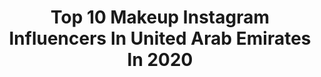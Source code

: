 ---
title: Top 10 Makeup Instagram Influencers In United Arab Emirates In 2020
description: >-
  Find top makeup Instagram influencers in United Arab Emirates in 2020. Most popular hashtags: #hudabeauty #makeuptutorial #dubaimakeupartist #dubai.
platform: Instagram
profiles:
  - username: "madaboutella"
    fullname: >-
      DUBAI LIFESTYLE BLOGGER🏝
    location: "United Arab Emirates"
    followers: 23633
    engagement: 598
    commentsToLikes: 0.169328
    avatar: "https://scontent-lhr8-1.cdninstagram.com/v/t51.2885-19/s320x320/49858444_389074108324011_4532823293522083840_n.jpg?_nc_ht=scontent-lhr8-1.cdninstagram.com&_nc_ohc=z-XL9k7eOPoAX9ZYylp&oh=e50761694da6ca6f5e7c7463b9c52cac&oe=5EB9722F"
    verified: false
    hashtags: "#socialdistancing, #madaboutella, #selfie, #stayhome"
  - username: "amanda_nawfal_sayde"
    fullname: >-
      Amanda Sayde   اماندا نوفل
    location: "United Arab Emirates"
    followers: 125670
    engagement: 277
    commentsToLikes: 0.039513
    avatar: "https://scontent-lhr8-1.cdninstagram.com/v/t51.2885-19/s320x320/54731716_394202881134129_4717034801624776704_n.jpg?_nc_ht=scontent-lhr8-1.cdninstagram.com&_nc_ohc=LwUn42g2QysAX_K4aJ9&oh=05e8e11c92c62b6d70b280159feda736&oe=5EBA3178"
    verified: false
    hashtags: "#beirut, #lebanon, #meetsupersophie, #period"
  - username: "misss_marlen"
    fullname: >-
      Professional Model in Dubai
    location: "United Arab Emirates"
    followers: 36660
    engagement: 281
    commentsToLikes: 0.094301
    avatar: "https://scontent-lhr8-1.cdninstagram.com/v/t51.2885-19/s320x320/91641863_511228119556850_7080911898568294400_n.jpg?_nc_ht=scontent-lhr8-1.cdninstagram.com&_nc_ohc=806v1jfl43sAX8-fSF_&oh=0c5cef520a7ac4648f1102f8344e0e52&oe=5EB9B950"
    verified: false
    hashtags: "#stayhome, #partysafe, #discomania"
  - username: "touchoffarah"
    fullname: >-
      Farah Habboush   فرح حبّوش
    location: "United Arab Emirates"
    followers: 7254
    engagement: 1188
    commentsToLikes: 0.038148
    avatar: "https://scontent-ams4-1.cdninstagram.com/v/t51.2885-19/s320x320/47693715_756385698065160_4975229603892166656_n.jpg?_nc_ht=scontent-ams4-1.cdninstagram.com&_nc_ohc=7cEJfj-4yEYAX8N0_XO&oh=74798fcd9f54e25d5a62790cd9bcbd92&oe=5EB7BD98"
    verified: false
    hashtags: "#qraft, #macxmaya, #macxdima, #sayitoutloud"
  - username: "nidasbeautybag"
    fullname: >-
      Nida Arshad
    location: "United Arab Emirates"
    followers: 23535
    engagement: 647
    commentsToLikes: 0.269482
    avatar: "https://scontent-ams4-1.cdninstagram.com/v/t51.2885-19/s320x320/73457419_1440869909393400_5732327278981939200_n.jpg?_nc_ht=scontent-ams4-1.cdninstagram.com&_nc_ohc=M0xSYAbz4x4AX-Sg1P9&oh=bbbdde3d7d2e7e1de4ab38f35197f6e2&oe=5EB9F73E"
    verified: false
    hashtags: "#sigmabeauty, #slaymakeup, #giveaway, #blendthatface"
  - username: "dudasilveira07"
    fullname: >-
      Maria Eduarda💋
    location: "United Arab Emirates"
    followers: 5842
    engagement: 1148
    commentsToLikes: 0.111158
    avatar: "https://scontent-lhr8-1.cdninstagram.com/v/t51.2885-19/s320x320/79317546_450972472471918_344370954534649856_n.jpg?_nc_ht=scontent-lhr8-1.cdninstagram.com&_nc_ohc=99DU4K1Y5uQAX-qaK5l&oh=32be6af5efe4ffc7ee91cb9ca01fb4dc&oe=5EBA9310"
    verified: false
    hashtags: "#uaelife, #quarantinelife, #moda, #fashion"
  - username: "heb_ash"
    fullname: >-
      Heba | هبة
    location: "United Arab Emirates"
    followers: 7599
    engagement: 1207
    commentsToLikes: 0.026366
    avatar: "https://scontent-lga3-1.cdninstagram.com/v/t51.2885-19/s320x320/90765409_173524546955996_7681263354916110336_n.jpg?_nc_ht=scontent-lga3-1.cdninstagram.com&_nc_ohc=DkJNJTif3N0AX-XllZq&oh=9668c75431dadfd179dfeda571cf0501&oe=5EB4226E"
    verified: false
    hashtags: "#makeoverchallenge, #instagramindia, #influencers, #portrait"
  - username: "vanityvenom"
    fullname: >-
      Emily Clayton
    location: "United Arab Emirates"
    followers: 51113
    engagement: 108
    commentsToLikes: 0.057328
    avatar: "https://scontent-ams4-1.cdninstagram.com/v/t51.2885-19/s320x320/83293867_2705697432855498_7480750431585435648_n.jpg?_nc_ht=scontent-ams4-1.cdninstagram.com&_nc_ohc=sL_SaD_8XEkAX_J7I7q&oh=3c91928085d2cd668227b37dec3a345e&oe=5EBC7A39"
    verified: false
    hashtags: "#beggingit, #streetphotography, #kreepsville666, #aofm"
  - username: "mayadaa.hisham"
    fullname: >-
      M A Y A D A  |  H I S H A M
    location: "United Arab Emirates"
    followers: 209947
    engagement: 269
    commentsToLikes: 0.254009
    avatar: "https://scontent-amt2-1.cdninstagram.com/v/t51.2885-19/10454156_855538524507685_1080807247_a.jpg?_nc_ht=scontent-amt2-1.cdninstagram.com&_nc_ohc=2uJgYGyTXW0AX8PNuZA&oh=45750606d4edf00fa7a7caa7c36c32fb&oe=5EB89A0F"
    verified: false
    hashtags: "#princessjasmine, #pocahontasmakeup, #arabianlook, #arabianbeauty"
  - username: "makeupbymemz"
    fullname: >-
      MakeupbyMemz
    location: "United Arab Emirates"
    followers: 77145
    engagement: 176
    commentsToLikes: 0.039323
    avatar: "https://scontent-lhr8-1.cdninstagram.com/v/t51.2885-19/s320x320/70600063_509993156212248_2822484414796136448_n.jpg?_nc_ht=scontent-lhr8-1.cdninstagram.com&_nc_ohc=1nsjma-b5mwAX_-h92C&oh=633ae0abaf899cb79200bb6751f0297b&oe=5EBBC877"
    verified: false
    hashtags: "#eyebrowtutorial, #challenge, #flawlessmakeup, #staysafe"
---